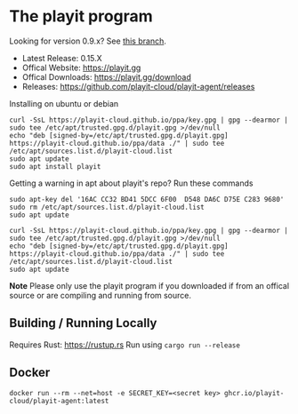 # The playit program

Looking for version 0.9.x? See [this branch](https://github.com/playit-cloud/playit-agent/tree/v0.9).

* Latest Release: 0.15.X
* Offical Website: https://playit.gg
* Offical Downloads: https://playit.gg/download
* Releases: https://github.com/playit-cloud/playit-agent/releases

Installing on ubuntu or debian

```
curl -SsL https://playit-cloud.github.io/ppa/key.gpg | gpg --dearmor | sudo tee /etc/apt/trusted.gpg.d/playit.gpg >/dev/null
echo "deb [signed-by=/etc/apt/trusted.gpg.d/playit.gpg] https://playit-cloud.github.io/ppa/data ./" | sudo tee /etc/apt/sources.list.d/playit-cloud.list
sudo apt update
sudo apt install playit
```

Getting a warning in apt about playit's repo? Run these commands

```
sudo apt-key del '16AC CC32 BD41 5DCC 6F00  D548 DA6C D75E C283 9680'
sudo rm /etc/apt/sources.list.d/playit-cloud.list
sudo apt update

curl -SsL https://playit-cloud.github.io/ppa/key.gpg | gpg --dearmor | sudo tee /etc/apt/trusted.gpg.d/playit.gpg >/dev/null
echo "deb [signed-by=/etc/apt/trusted.gpg.d/playit.gpg] https://playit-cloud.github.io/ppa/data ./" | sudo tee /etc/apt/sources.list.d/playit-cloud.list
sudo apt update
```

**Note**
Please only use the playit program if you downloaded if from an offical source or are compiling and running from source.

## Building / Running Locally

Requires Rust: https://rustup.rs
Run using `cargo run --release`

## Docker

```
docker run --rm --net=host -e SECRET_KEY=<secret key> ghcr.io/playit-cloud/playit-agent:latest
```
